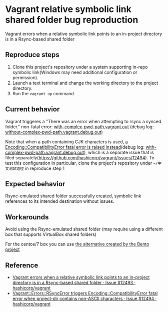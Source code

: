 # Vagrant relative symbolic link shared folder bug reproduction

Vagrant errors when a relative symbolic link points to an in-project directory is in a Rsync-based shared folder

## Reproduce steps

1. Clone this project's repository under a system supporting in-repo symbolic link(Windows may need additional configuration or permission).
1. Launch a text terminal and change the working directory to the project directory.
1. Run the `vagrant up` command

## Current behavior

Vagrant triggeres a "There was an error when attempting to rsync a synced folder." non-fatal error: [with-complex-pwd-path.vagrant.out](with-complex-pwd-path.vagrant.out) (debug log: [without-complex-pwd-path.vagrant.debug.out](without-complex-pwd-path.vagrant.debug.out))

Note that when a path containing CJK characters is used, [a Encoding::CompatibilityError fatal error is raised instead](with-complex-pwd-path.vagrant.out)(debug log: [with-complex-pwd-path.vagrant.debug.out](with-complex-pwd-path.vagrant.debug.out)), which is a separate issue that is filed separately(https://github.com/hashicorp/vagrant/issues/12494).  To test this configuration in particular, clone the project's repository under `~/中文測試路徑` in reproduce step 1

## Expected behavior

Rsync-emulated shared folder successfully created, symbolic link references to its intended destination without issues.

## Workarounds

Avoid using the Rsync-emulated shared folder (may require using a different box that supports VirtualBox shared folders)

For the centos/7 box you can use [the alternative created by the Bento project](https://app.vagrantup.com/bento/boxes/centos-7)

## Reference

* [Vagrant errors when a relative symbolic link points to an in-project directory is in a Rsync-based shared folder · Issue #12493 · hashicorp/vagrant](https://github.com/hashicorp/vagrant/issues/12493)
* [Vagrant::Errors::RSyncError triggers Encoding::CompatibilityError fatal error when project-dir contains non-ASCII characters · Issue #12494 · hashicorp/vagrant](https://github.com/hashicorp/vagrant/issues/12494)
